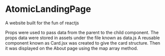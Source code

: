 # AtomicLandingPage
A website built for the fun of reactjs

Props were used to pass data from the parent to the child component.
The props data were stored in assets under the file known as data.js
A reusable component known as Card.jsx was created to give the card structure.
Then it was displayed on the About page using the map array method.
